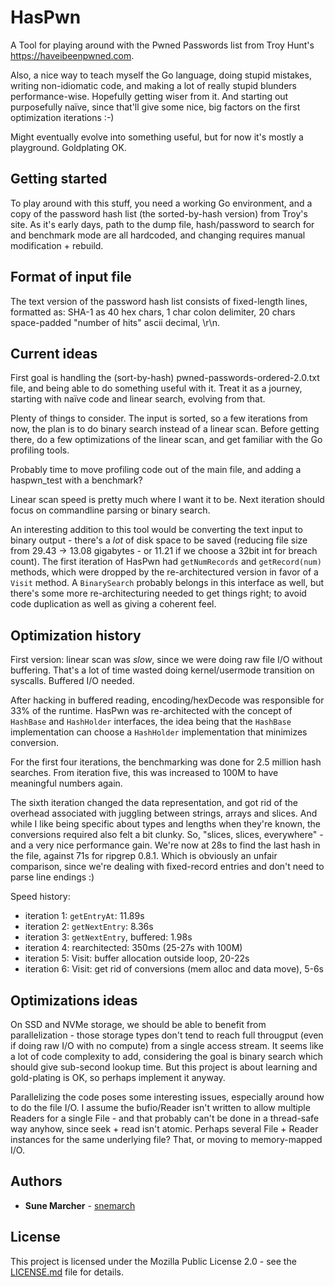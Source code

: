 # HasPwn

A Tool for playing around with the Pwned Passwords list from Troy Hunt's https://haveibeenpwned.com.

Also, a nice way to teach myself the Go language, doing stupid mistakes, writing non-idiomatic code, and
making a lot of really stupid blunders performance-wise. Hopefully getting wiser from it. And starting out
purposefully naïve, since that'll give some nice, big factors on the first optimization iterations :-)

Might eventually evolve into something useful, but for now it's mostly a playground. Goldplating OK.

## Getting started

To play around with this stuff, you need a working Go environment, and a copy of the password hash list (the
sorted-by-hash version) from Troy's site. As it's early days, path to the dump file, hash/password to search
for and benchmark mode are all hardcoded, and changing requires manual modification + rebuild.

## Format of input file

The text version of the password hash list consists of fixed-length lines, formatted as:
SHA-1 as 40 hex chars, 1 char colon delimiter, 20 chars space-padded "number of hits" ascii decimal, \r\n.

## Current ideas

First goal is handling the (sort-by-hash) pwned-passwords-ordered-2.0.txt file, and being able to do something
useful with it. Treat it as a journey, starting with naïve code and linear search, evolving from that.

Plenty of things to consider. The input is sorted, so a few iterations from now, the plan is to do binary
search instead of a linear scan. Before getting there, do a few optimizations of the linear scan, and get
familiar with the Go profiling tools.

Probably time to move profiling code out of the main file, and adding a haspwn_test with a benchmark?

Linear scan speed is pretty much where I want it to be. Next iteration should focus on commandline parsing or
binary search.

An interesting addition to this tool would be converting the text input to binary output - there's a *lot* of
disk space to be saved (reducing file size from 29.43 -> 13.08 gigabytes - or 11.21 if we choose a 32bit int
for breach count). The first iteration of HasPwn had `getNumRecords` and `getRecord(num)` methods, which were
dropped by the re-architectured version in favor of a `Visit` method. A `BinarySearch` probably belongs in
this interface as well, but there's some more re-architecturing needed to get things right; to avoid code
duplication as well as giving a coherent feel.


## Optimization history

First version: linear scan was *slow*, since we were doing raw file I/O without buffering. That's a lot of
time wasted doing kernel/usermode transition on syscalls. Buffered I/O needed.

After hacking in buffered reading, encoding/hexDecode was responsible for 33% of the runtime. HasPwn was
re-architected with the concept of `HashBase` and `HashHolder` interfaces, the idea being that the `HashBase`
implementation can choose a `HashHolder` implementation that minimizes conversion.

For the first four iterations, the benchmarking was done for 2.5 million hash searches. From iteration five,
this was increased to 100M to have meaningful numbers again.

The sixth iteration changed the data representation, and got rid of the overhead associated with juggling
between strings, arrays and slices. And while I like being specific about types and lengths when they're
known, the conversions required also felt a bit clunky. So, "slices, slices, everywhere" - and a very nice
performance gain. We're now at 28s to find the last hash in the file, against 71s for ripgrep 0.8.1. Which is
obviously an unfair comparison, since we're dealing with fixed-record entries and don't need to parse line
endings :)

Speed history:

* iteration 1: `getEntryAt`: 11.89s
* iteration 2: `getNextEntry`: 8.36s
* iteration 3: `getNextEntry`, buffered: 1.98s
* iteration 4: rearchitected: 350ms (25-27s with 100M)
* iteration 5: Visit: buffer allocation outside loop, 20-22s
* iteration 6: Visit: get rid of conversions (mem alloc and data move), 5-6s

## Optimizations ideas

On SSD and NVMe storage, we should be able to benefit from parallelization - those storage types don't tend to
reach full througput (even if doing raw I/O with no compute) from a single access stream. It seems like a lot
of code complexity to add, considering the goal is binary search which should give sub-second lookup time.
But this project is about learning and gold-plating is OK, so perhaps implement it anyway.

Parallelizing the code poses some interesting issues, especially around how to do the file I/O. I assume the
bufio/Reader isn't written to allow multiple Readers for a single File - and that probably can't be done in a
thread-safe way anyhow, since seek + read isn't atomic. Perhaps several File + Reader instances for the same
underlying file? That, or moving to memory-mapped I/O.

## Authors

* **Sune Marcher** - [snemarch](https://github.com/snemarch)

## License

This project is licensed under the Mozilla Public License 2.0 - see the [LICENSE.md](LICENSE.md) file for details.
